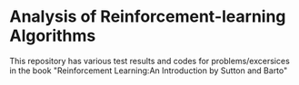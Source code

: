 # Analysis of Reinforcement-learning Algorithms
This repository has various test results and codes for problems/excersices in the book "Reinforcement Learning:An Introduction by Sutton and Barto"

